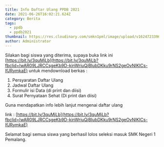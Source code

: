 ```yaml
---
title: Info Daftar Ulang PPDB 2021
date: 2021-06-26T16:02:21.624Z
category: Berita
tags:
  - ppdb
  - ppdb2021
thumbnail: https://res.cloudinary.com/smkn1pml/image/upload/v1624723396/Screenshot_from_2021-06-26_22-48-13_zctsao.png
author: Administrator
---
```

Silakan bagi siswa yang diterima, supaya buka link ini [https://bit.ly/3quMjLb](https://bit.ly/3quMjLb?fbclid=IwAR09LJRCCsgeKb9D-kinWriuQjBIubDKku9rNS2geOvNIKICs-lfJRymkaE) untuk mendownload berkas :

1. Persyaratan Daftar Ulang
2. Jadwal Daftar Ulang
3. Formulir isi Data (di print dan diisi)
4. Surat Pernyataan Sehat (Di print dan diisi)

Guna mendapatkan info lebih lanjut mengenai daftar ulang

link : [https://bit.ly/3quMjLb](https://bit.ly/3quMjLb?fbclid=IwAR09LJRCCsgeKb9D-kinWriuQjBIubDKku9rNS2geOvNIKICs-lfJRymkaE)

Selamat bagi semua siswa yang berhasil lolos seleksi masuk SMK Negeri 1 Pemalang.
